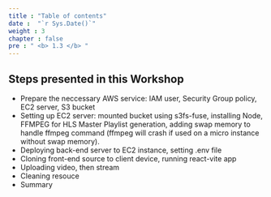 ```yaml
---
title : "Table of contents"
date :  "`r Sys.Date()`" 
weight : 3
chapter : false
pre : " <b> 1.3 </b> "
---
```



## Steps presented in this Workshop
- Prepare the neccessary AWS service: IAM user, Security Group policy, EC2 server, S3 bucket
- Setting up EC2 server: mounted bucket using s3fs-fuse, installing Node, FFMPEG for HLS Master Playlist generation, adding swap memory to handle ffmpeg command (ffmpeg will crash if used on a micro instance without swap memory).
- Deploying back-end server to EC2 instance, setting .env file
- Cloning front-end source to client device, running react-vite app
- Uploading video, then stream
- Cleaning resouce
- Summary